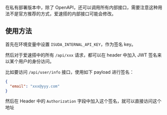 在私有部署版本中，除了 OpenAPI，还可以调用所有内部接口，需要注意这种用法不是官方推荐的方式，爱速搭的内部接口可能会修改。

## 使用方法

首先在环境变量中设置 `ISUDA_INTERNAL_API_KEY`，作为签名 key。

然后对于爱速搭中的所有 `/api/xxx` 请求，都可以在 header 中加入 JWT 签名来以某个用户的身份访问。

比如要访问 `/api/user/info` 接口，使用如下 payload 进行签名：

```json
{
  "email": "xxx@yyy.com"
}
```

然后在 Header 中的 `Authorization` 字段中加入这个签名，就可以直接访问这个地址
